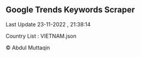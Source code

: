 

## Google Trends Keywords Scraper 
 
Last Update 23-11-2022 , 21:38:14

Country List :
VIETNAM.json



© Abdul Muttaqin 
